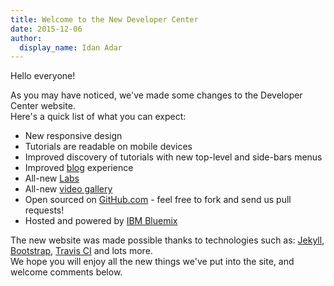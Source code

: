 ```yaml
---
title: Welcome to the New Developer Center
date: 2015-12-06
author:
  display_name: Idan Adar
---
```

Hello everyone!

As you may have noticed, we've made some changes to the Developer Center website.  
Here's a quick list of what you can expect:

* New responsive design
* Tutorials are readable on mobile devices
* Improved discovery of tutorials with new top-level and side-bars menus
* Improved [blog]({{site.baseurl}}/blog/) experience
* All-new [Labs]({{site.baseurl}}/labs/)
* All-new [video gallery]({{site.baseurl}}/video-gallery/)
* Open sourced on [GitHub.com](https://www.github.com/mobilefirst-platform-developer-center/devcenter) - feel free to fork and send us pull requests!
* Hosted and powered by [IBM Bluemix](https://bluemix.net)

The new website was made possible thanks to technologies such as: [Jekyll](http://jekyllrb.com/), [Bootstrap](getbootstrap.com), [Travis CI](https://travis-ci.org/) and lots more.  
We hope you will enjoy all the new things we've put into the site, and welcome comments below.